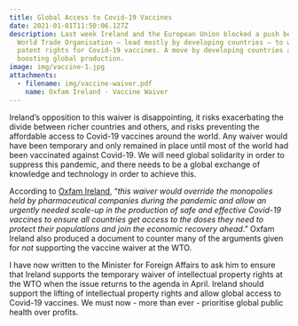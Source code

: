 ```yaml
---
title: Global Access to Covid-19 Vaccines
date: 2021-01-01T11:50:06.127Z
description: Last week Ireland and the European Union blocked a push before the
  World Trade Organisation – lead mostly by developing countries – to waive
  patent rights for Covid-19 vaccines. A move by developing countries aimed at
  boosting global production.
image: img/vaccine-1.jpg
attachments:
  - filename: img/vaccine-waiver.pdf
    name: Oxfam Ireland - Vaccine Waiver
---
```

Ireland’s opposition to this waiver is disappointing, it risks exacerbating the divide between richer countries and others, and risks preventing the affordable access to Covid-19 vaccines around the world. Any waiver would have been temporary and only remained in place until most of the world had been vaccinated against Covid-19. We will need global solidarity in order to suppress this pandemic, and there needs to be a global exchange of knowledge and technology in order to achieve this.

According to [Oxfam Ireland](https://www.oxfamireland.org/blog/covid19-vaccine-polling), “*this waiver would override the monopolies held by pharmaceutical companies during the pandemic and allow an urgently needed scale-up in the production of safe and effective Covid-19 vaccines to ensure all countries get access to the doses they need to protect their populations and join the economic recovery ahead*.” Oxfam Ireland also produced a document to counter many of the arguments given for *not* supporting the vaccine waiver at the WTO.

I have now written to the Minister for Foreign Affairs to ask him to ensure that Ireland supports the temporary waiver of intellectual property rights at the WTO when the issue returns to the agenda in April. Ireland should support the lifting of intellectual property rights and allow global access to Covid-19 vaccines. We must now - more than ever - prioritise global public health over profits.